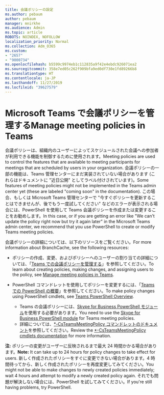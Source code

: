 ```yaml
---
title: 会議ポリシーの設定
ms.author: pebaum
author: pebaum
manager: mnirkhe
ms.audience: Admin
ms.topic: article
ROBOTS: NOINDEX, NOFOLLOW
localization_priority: Normal
ms.collection: Adm_O365
ms.custom:
- "2657"
- "9000734"
ms.openlocfilehash: b5599c9974eb1c112835a9f42e4ebdc926071ea2
ms.sourcegitcommit: 358e7ed05c262f909bfa9ed0df730e1fd89266b8
ms.translationtype: HT
ms.contentlocale: ja-JP
ms.lasthandoff: 11/27/2019
ms.locfileid: "39627579"
---
```

# <a name="manage-meeting-policies-in-microsoft-teams"></a><span data-ttu-id="25f4d-102">Microsoft Teams で会議ポリシーを管理する</span><span class="sxs-lookup"><span data-stu-id="25f4d-102">Manage meeting policies in Teams</span></span>

<span data-ttu-id="25f4d-103">会議ポリシーは、組織内のユーザーによってスケジュールされた会議への参加者が利用できる機能を制御するために使用されます。</span><span class="sxs-lookup"><span data-stu-id="25f4d-103">Meeting policies are used to control the features that are available to meeting participants for meetings that are scheduled by users in your organization.</span></span> <span data-ttu-id="25f4d-104">会議ポリシーの一部の機能は、Teams 管理センターにまだ実装されていない場合があります (これらはドキュメントに "近日公開" としてラベル付けされています)。</span><span class="sxs-lookup"><span data-stu-id="25f4d-104">Some features of meeting policies might not be implemented in the Teams admin center yet (these are labeled "coming soon" in the documentation).</span></span> <span data-ttu-id="25f4d-105">この場合、もしくは Microsoft Teams 管理センターで "今すぐポリシーを更新することはできませんが、後でもう一度試してください" などのエラーが表示される場合には、PowerShell を使用して Teams 会議ポリシーを作成または変更することをお勧めします。</span><span class="sxs-lookup"><span data-stu-id="25f4d-105">In this case, or if you are getting an error like "We can't update the policy right now but try it again later" in the Microsoft Teams admin center, we recommend that you use PowerShell to create or modify Teams meeting policies.</span></span> 

<span data-ttu-id="25f4d-106">会議ポリシーの詳細については、以下のリソースをご覧ください。</span><span class="sxs-lookup"><span data-stu-id="25f4d-106">For more information about BranchCache, see the following resources:</span></span>

- <span data-ttu-id="25f4d-107">ポリシーの作成、変更、およびポリシーへのユーザーの割り当ての詳細については、「[Teams での会議ポリシーを管理する](https://docs.microsoft.com/microsoftteams/meeting-policies-in-teams)」を参照してください。</span><span class="sxs-lookup"><span data-stu-id="25f4d-107">To learn about creating policies, making changes, and assigning users to the policy, see [Manage meeting policies in Teams](https://docs.microsoft.com/microsoftteams/meeting-policies-in-teams).</span></span>

- <span data-ttu-id="25f4d-108">PowerShell コマンドレットを使用してポリシーを変更するには、「[Teams での PowerShell の概要](https://docs.microsoft.com/microsoftteams/teams-powershell-overview)」を参照してください。</span><span class="sxs-lookup"><span data-stu-id="25f4d-108">To make policy changes using PowerShell cmdlets, see [Teams PowerShell Overview](https://docs.microsoft.com/microsoftteams/teams-powershell-overview).</span></span> 
    - <span data-ttu-id="25f4d-109">Teams の会議ポリシーには、[Skype for Business PowerShell モジュール](https://www.microsoft.com/download/details.aspx?id=39366)を使用する必要があります。</span><span class="sxs-lookup"><span data-stu-id="25f4d-109">You need to use the [Skype for Business PowerShell module](https://www.microsoft.com/download/details.aspx?id=39366) for Teams meeting policies.</span></span> 
    - <span data-ttu-id="25f4d-110">詳細については、[\*-CsTeamsMeetingPolicy コマンドレットのドキュメント](https://docs.microsoft.com/search/?search=CsTeamsMeetingPolicy&view=skype-ps)を参照してください。</span><span class="sxs-lookup"><span data-stu-id="25f4d-110">Review the [\*-CsTeamsMeetingPolicy cmdlets documentation](https://docs.microsoft.com/search/?search=CsTeamsMeetingPolicy&view=skype-ps) for more information.</span></span>

<span data-ttu-id="25f4d-111">**注:** ポリシーの変更がユーザーに反映されるまで最大 24 時間かかる場合があります。</span><span class="sxs-lookup"><span data-stu-id="25f4d-111">**Note:** It can take up to 24 hours for policy changes to take effect for users.</span></span> <span data-ttu-id="25f4d-112">新しく作成されたポリシーをすぐに変更できない場合があります。4 時間待ってから、新しく作成されたポリシーを再度変更してみてください。</span><span class="sxs-lookup"><span data-stu-id="25f4d-112">You might not be able to make changes to newly created policies immediately; wait 4 hours and attempt to modify a newly created policy again.</span></span> <span data-ttu-id="25f4d-113">それでも問題が解決しない場合には、PowerShell を試してみてください。</span><span class="sxs-lookup"><span data-stu-id="25f4d-113">If you're still having problems, try PowerShell.</span></span>  